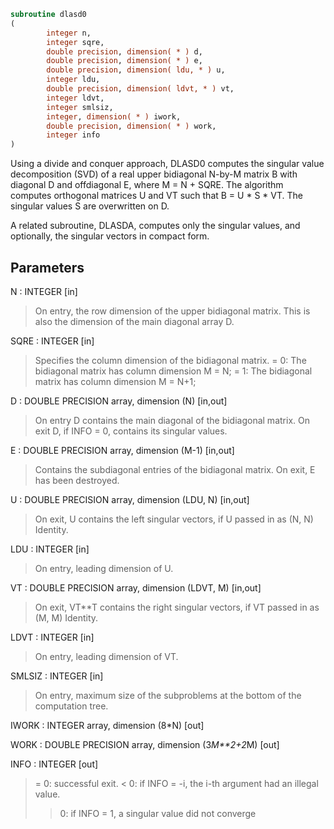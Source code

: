 ```fortran
subroutine dlasd0
(
        integer n,
        integer sqre,
        double precision, dimension( * ) d,
        double precision, dimension( * ) e,
        double precision, dimension( ldu, * ) u,
        integer ldu,
        double precision, dimension( ldvt, * ) vt,
        integer ldvt,
        integer smlsiz,
        integer, dimension( * ) iwork,
        double precision, dimension( * ) work,
        integer info
)
```

Using a divide and conquer approach, DLASD0 computes the singular
value decomposition (SVD) of a real upper bidiagonal N-by-M
matrix B with diagonal D and offdiagonal E, where M = N + SQRE.
The algorithm computes orthogonal matrices U and VT such that
B = U * S * VT. The singular values S are overwritten on D.

A related subroutine, DLASDA, computes only the singular values,
and optionally, the singular vectors in compact form.

## Parameters
N : INTEGER [in]
> On entry, the row dimension of the upper bidiagonal matrix.
> This is also the dimension of the main diagonal array D.

SQRE : INTEGER [in]
> Specifies the column dimension of the bidiagonal matrix.
> = 0: The bidiagonal matrix has column dimension M = N;
> = 1: The bidiagonal matrix has column dimension M = N+1;

D : DOUBLE PRECISION array, dimension (N) [in,out]
> On entry D contains the main diagonal of the bidiagonal
> matrix.
> On exit D, if INFO = 0, contains its singular values.

E : DOUBLE PRECISION array, dimension (M-1) [in,out]
> Contains the subdiagonal entries of the bidiagonal matrix.
> On exit, E has been destroyed.

U : DOUBLE PRECISION array, dimension (LDU, N) [in,out]
> On exit, U contains the left singular vectors,
> if U passed in as (N, N) Identity.

LDU : INTEGER [in]
> On entry, leading dimension of U.

VT : DOUBLE PRECISION array, dimension (LDVT, M) [in,out]
> On exit, VT**T contains the right singular vectors,
> if VT passed in as (M, M) Identity.

LDVT : INTEGER [in]
> On entry, leading dimension of VT.

SMLSIZ : INTEGER [in]
> On entry, maximum size of the subproblems at the
> bottom of the computation tree.

IWORK : INTEGER array, dimension (8*N) [out]

WORK : DOUBLE PRECISION array, dimension (3*M**2+2*M) [out]

INFO : INTEGER [out]
> = 0:  successful exit.
> < 0:  if INFO = -i, the i-th argument had an illegal value.
> > 0:  if INFO = 1, a singular value did not converge
